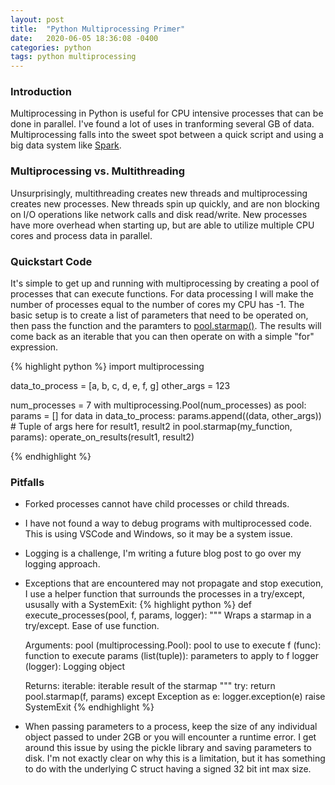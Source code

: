 ```yaml
---
layout: post
title:  "Python Multiprocessing Primer"
date:   2020-06-05 18:36:08 -0400
categories: python
tags: python multiprocessing 
---
```


### Introduction

Multiprocessing in Python is useful for CPU intensive processes that can be done in parallel. 
I've found a lot of uses in tranforming several GB of data. Multiprocessing falls into the sweet spot between a quick script and using a big data system like [Spark](https://spark.apache.org/).

### Multiprocessing vs. Multithreading

Unsurprisingly, multithreading creates new threads and multiprocessing creates new processes. 
New threads spin up quickly, and are non blocking on I/O operations like network calls and disk read/write.
New processes have more overhead when starting up, but are able to utilize multiple CPU cores and process data in parallel.  

### Quickstart Code

It's simple to get up and running with multiprocessing by creating a pool of processes that can execute functions. 
For data processing I will make the number of processes equal to the number of cores my CPU has -1. 
The basic setup is to create a list of parameters that need to be operated on, then pass the function and the paramters to [pool.starmap()](https://docs.python.org/3.7/library/multiprocessing.html#multiprocessing.pool.Pool.starmap).
The results will come back as an iterable that you can then operate on with a simple "for" expression.

{% highlight python %}
import multiprocessing

data_to_process = [a, b, c, d, e, f, g]
other_args = 123

num_processes = 7 
with multiprocessing.Pool(num_processes) as pool:
        params = []
        for data in data_to_process:
            params.append((data, other_args)) # Tuple of args here
        for result1, result2 in pool.starmap(my_function, params):
            operate_on_results(result1, result2)

{% endhighlight %}

### Pitfalls

* Forked processes cannot have child processes or child threads. 
* I have not found a way to debug programs with multiprocessed code. 
This is using VSCode and Windows, so it may be a system issue. 
* Logging is a challenge, I'm writing a future blog post to go over my logging approach.
* Exceptions that are encountered may not propagate and stop execution, I use a helper function that surrounds the processes in a try/except, ususally with a SystemExit: 
{% highlight python %}
def execute_processes(pool, f, params, logger):
    """ Wraps a starmap in a try/except. Ease of use function.

    Arguments:
        pool (multiprocessing.Pool): pool to use to execute
        f (func): function to execute
        params (list(tuple)): parameters to apply to f
        logger (logger): Logging object

    Returns:
        iterable: iterable result of the starmap
    """
    try:
        return pool.starmap(f, params)
    except Exception as e:
        logger.exception(e)
        raise SystemExit
{% endhighlight %}
* When passing parameters to a process, keep the size of any individual object passed to under 2GB or you will encounter a runtime error. 
I get around this issue by using the pickle library and saving parameters to disk. 
I'm not exactly clear on why this is a limitation, but it has something to do with the underlying C struct having a signed 32 bit int max size. 

